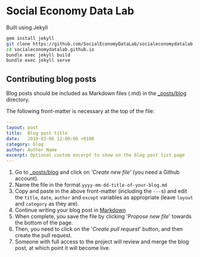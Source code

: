 # Social Economy Data Lab

Built using Jekyll

```bash
gem install jekyll
git clone https://github.com/SocialEconomyDataLab/socialeconomydatalab.github.io.git
cd socialeconomydatalab.github.io
bundle exec jekyll build
bundle exec jekyll serve
```

## Contributing blog posts

Blog posts should be included as Markdown files (.md) in the [\_posts/blog](/tree/master/_posts/blog) directory.

The following front-matter is necessary at the top of the file:

```yaml
---
layout: post
title:  Blog post title
date:   2018-03-06 12:00:00 +0100
category: blog
author: Author Name
excerpt: Optional custom excerpt to show on the blog post list page
---
```
1. Go to [\_posts/blog](https://github.com/SocialEconomyDataLab/socialeconomydatalab.github.io/tree/master/_posts/blog) and click on _'Create new file'_ (you need a Github account).
2. Name the file in the format ```yyyy-mm-dd-title-of-your-blog.md```
3. Copy and paste in the above front-matter (including the `---`s) and edit the `title`, `date`, `author` and `except` variables as appropriate (leave `layout` and `category` as they are).
4. Continue writing your blog post in [Markdown](https://daringfireball.net/projects/markdown/syntax)
5. When complete, you save the file by clicking '_Propose new file_' towards the bottom of the page.
6. Then, you need to click on the '_Create pull request_' button, and then create the pull request.
7. Someone with full access to the project will review and merge the blog post, at which point it will become live.
